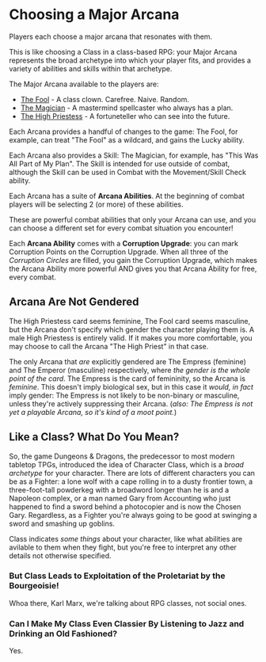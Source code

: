 # Choosing a Major Arcana

Players each choose a major arcana that resonates with them.

This is like choosing a Class in a class-based RPG: your Major Arcana represents the broad archetype
into which your player fits, and provides a variety of abilities and skills within that archetype.

The Major Arcana available to the players are:

* [The Fool](./arcana/0_the_fool.md) - A class clown. Carefree. Naive. Random.
* [The Magician](./generated/magician.md) - A mastermind spellcaster who always has a plan.
* [The High Priestess](./arcana/2_the_high_priestess.md) - A fortuneteller who can see into the future.

Each Arcana provides a handful of changes to the game: The Fool, for example, can treat "The Fool" as a wildcard, and gains the Lucky ability.

Each Arcana also provides a Skill: The Magician, for example, has "This Was All Part of My Plan". The Skill is intended for use outside of combat, although the Skill can be used in Combat with the Movement/Skill Check ability.

Each Arcana has a suite of **Arcana Abilities**. At the beginning of combat players will be selecting 2 (or more) of these abilities.

These are powerful combat abilities that only your Arcana can use, and you can choose a different set for every combat situation you encounter!

Each **Arcana Ability** comes with a **Corruption Upgrade**: you can mark Corruption Points on the Corruption Upgrade.
When all three of the _Corruption Circles_ are filled, you gain the Corruption Upgrade, which makes the Arcana Ability more powerful AND gives you that Arcana Ability for free, every combat.

## Arcana Are Not Gendered

The High Priestess card seems feminine, The Fool card seems masculine, but the Arcana don't specify which gender the character playing them is.
A male High Priestess is entirely valid. If it makes you more comfortable, you may choose to call the Arcana "The High Priest" in that case.

The only Arcana that _are_ explicitly gendered are The Empress (feminine) and The Emperor (masculine) respectively, where _the gender is the whole point of the card_. The Empress is the card of femininity, so the Arcana is _feminine_. This doesn't imply biological sex, but in this case it _would, in fact_ imply
gender: The Empress is not likely to be non-binary or masculine, unless they're actively suppressing their Arcana. (_also: The Empress is not yet a playable Arcana,
so it's kind of a moot point._)

## Like a Class? What Do You Mean?

So, the game Dungeons & Dragons, the predecessor to most modern tabletop TPGs, introduced the idea of Character Class, which is
a _broad archetype_ for your character. There are lots of different characters you can be as a Fighter: a lone wolf with a cape
rolling in to a dusty frontier town, a three-foot-tall powderkeg with a broadword longer than he is and a Napoleon complex, or
a man named Gary from Accounting who just happened to find a sword behind a photocopier and is now the Chosen Gary.
Regardless, as a Fighter you're always going to be good at swinging a sword and smashing up goblins.

Class indicates _some things_ about your character, like what abilities are avilable to them when they fight,
but you're free to interpret any other details not otherwise specified.

### But Class Leads to Exploitation of the Proletariat by the Bourgeoisie!

Whoa there, Karl Marx, we're talking about RPG classes, not social ones.

### Can I Make My Class Even Classier By Listening to Jazz and Drinking an Old Fashioned?

Yes.



<!--
The initial run of the Major Arcana used exactly the first six cards and included:

* The Empress (A mama bear who hits like a truck when her allies are in danger),
* The Emperor (A charismatic leader with socks, sandals, and a wallet full of utility skills)
* The Hierophant (A bookish nerd who's armor is his speed)

then, I thought those seemed boring and replaced them with:

* The Lovers (pairs)
* Strength (they brought a lion)
* * Death (???)

however, ultimately I'd like to make sure that the game feels balanced and playable with just the first three classes before I add any more.
-->